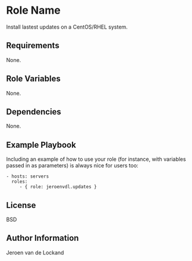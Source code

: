 Role Name
=========

Install lastest updates on a CentOS/RHEL system.

Requirements
------------

None.

Role Variables
--------------

None.

Dependencies
------------

None.

Example Playbook
----------------

Including an example of how to use your role (for instance, with variables passed in as parameters) is always nice for users too:

    - hosts: servers
      roles:
         - { role: jeroenvdl.updates }

License
-------

BSD

Author Information
------------------

Jeroen van de Lockand
